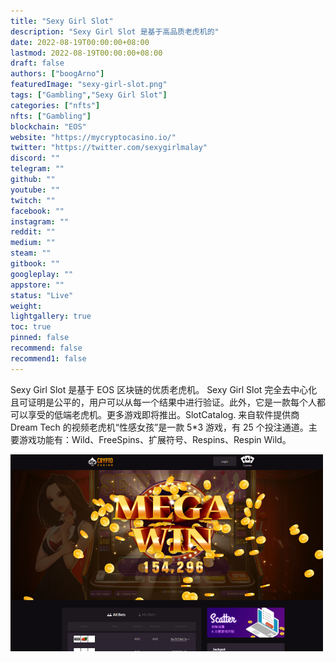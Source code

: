 ```yaml
---
title: "Sexy Girl Slot"
description: "Sexy Girl Slot 是基于高品质老虎机的"
date: 2022-08-19T00:00:00+08:00
lastmod: 2022-08-19T00:00:00+08:00
draft: false
authors: ["boogArno"]
featuredImage: "sexy-girl-slot.png"
tags: ["Gambling","Sexy Girl Slot"]
categories: ["nfts"]
nfts: ["Gambling"]
blockchain: "EOS"
website: "https://mycryptocasino.io/"
twitter: "https://twitter.com/sexygirlmalay"
discord: ""
telegram: ""
github: ""
youtube: ""
twitch: ""
facebook: ""
instagram: ""
reddit: ""
medium: ""
steam: ""
gitbook: ""
googleplay: ""
appstore: ""
status: "Live"
weight: 
lightgallery: true
toc: true
pinned: false
recommend: false
recommend1: false
---
```

Sexy Girl Slot 是基于 EOS 区块链的优质老虎机。 Sexy Girl Slot 完全去中心化且可证明是公平的，用户可以从每一个结果中进行验证。此外，它是一款每个人都可以享受的低端老虎机。更多游戏即将推出。SlotCatalog. 来自软件提供商 Dream Tech 的视频老虎机“性感女孩”是一款 5*3 游戏，有 25 个投注通道。主要游戏功能有：Wild、FreeSpins、扩展符号、Respins、Respin Wild。

![sexygirlslot-dapp-gambling-eos-image1-500x315_937a192ffa4c2572f870f829092358cd](sexygirlslot-dapp-gambling-eos-image1-500x315_937a192ffa4c2572f870f829092358cd.png)